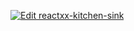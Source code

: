 [![Edit reactxx-kitchen-sink](https://codesandbox.io/static/img/play-codesandbox.svg)](https://codesandbox.io/s/github/reactxx/reactxx/tree/master/reactxx-kitchen-sink?initialpath=%2Fxxx&module=%2Fsrc%2FApp.tsx)
